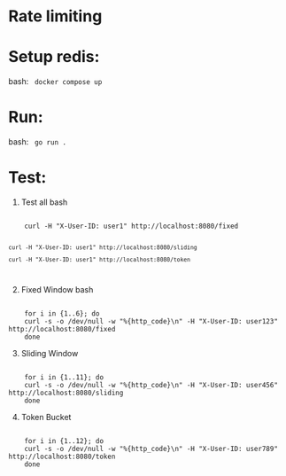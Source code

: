 # Rate limiting

# Setup redis:
bash: 
<code>
    docker compose up
</code>

# Run:
bash:
<code>
    go run .
</code> 


# Test:

1. Test all
bash
<code>
    curl -H "X-User-ID: user1" http://localhost:8080/fixed

    curl -H "X-User-ID: user1" http://localhost:8080/sliding

    curl -H "X-User-ID: user1" http://localhost:8080/token
</code>

2. Fixed Window
bash
<code>
    for i in {1..6}; do
    curl -s -o /dev/null -w "%{http_code}\n" -H "X-User-ID: user123" http://localhost:8080/fixed
    done
</code>

3. Sliding Window
<code>
    for i in {1..11}; do
    curl -s -o /dev/null -w "%{http_code}\n" -H "X-User-ID: user456" http://localhost:8080/sliding
    done
</code>

4. Token Bucket
<code>
    for i in {1..12}; do
    curl -s -o /dev/null -w "%{http_code}\n" -H "X-User-ID: user789" http://localhost:8080/token
    done
</code>